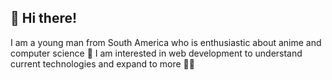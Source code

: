 ## 👀 Hi there!

I am a young man from South America who is enthusiastic about anime and computer science 🤕 I am interested in web development to understand current technologies and expand to more 🧙‍♂️